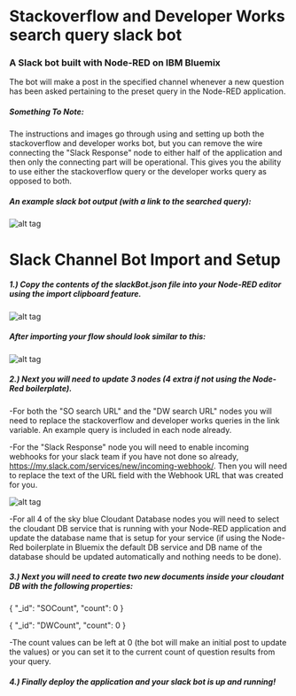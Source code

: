 # Stackoverflow and Developer Works search query slack bot
### A Slack bot built with Node-RED on IBM Bluemix
The bot will make a post in the specified channel whenever a new question has been asked pertaining to the preset query in the Node-RED application. 

##### Something To Note:
The instructions and images go through using and setting up both the stackoverflow and developer works bot, but you can remove the wire connecting the "Slack Response" node to either half of the application and then only the connecting part will be operational. This gives you the ability to use either the stackoverflow query or the developer works query as opposed to both.

##### An example slack bot output (with a link to the searched query):
![alt tag](https://github.com/franklsm1/SO_DW_slackBot/blob/master/SODWexample.PNG)

# Slack Channel Bot Import and Setup
##### 1.) Copy the contents of the slackBot.json file into your Node-RED editor using the import clipboard feature.

![alt tag](https://github.com/franklsm1/SO_DW_slackBot/blob/master/import.PNG)


##### After importing your flow should look similar to this:
![alt tag](https://github.com/franklsm1/SO_DW_slackBot/blob/master/DWSOflow.PNG)

##### 2.) Next you will need to update 3 nodes (4 extra if not using the Node-Red boilerplate).
  -For both the "SO search URL" and the "DW search URL" nodes you will need to replace the stackoverflow and developer works queries in the link variable. An example query is included in each node already.
  
  -For the "Slack Response" node you will need to enable incoming webhooks for your slack team if you have not done so already, https://my.slack.com/services/new/incoming-webhook/. Then you will need to replace the text of the URL field with the Webhook URL that was created for you.
  
  ![alt tag](https://github.com/franklsm1/SO_DW_slackBot/blob/master/webhookToken.PNG)
  
  -For all 4 of the sky blue Cloudant Database nodes you will need to select the cloudant DB service that is running with your Node-RED application and update the database name that is setup for your service (if using the Node-Red boilerplate in Bluemix the default DB service and DB name of the database should be updated automatically and nothing needs to be done).
  
##### 3.) Next you will need to create two new documents inside your cloudant DB with the following properties:
  
{
  "_id": "SOCount",
  "count": 0
}

{
  "_id": "DWCount",
  "count": 0
}
  
  -The count values can be left at 0 (the bot will make an initial post to update the values) or you can set it to the current count of question results from your query.
  
##### 4.) Finally deploy the application and your slack bot is up and running!
